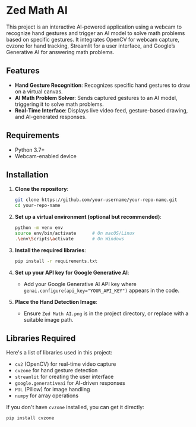 # Zed Math AI

This project is an interactive AI-powered application using a webcam to recognize hand gestures and trigger an AI model to solve math problems based on specific gestures. It integrates OpenCV for webcam capture, cvzone for hand tracking, Streamlit for a user interface, and Google’s Generative AI for answering math problems.

## Features

- **Hand Gesture Recognition**: Recognizes specific hand gestures to draw on a virtual canvas.
- **AI Math Problem Solver**: Sends captured gestures to an AI model, triggering it to solve math problems.
- **Real-Time Interface**: Displays live video feed, gesture-based drawing, and AI-generated responses.

## Requirements

- Python 3.7+
- Webcam-enabled device

## Installation

1. **Clone the repository**:
    ```bash
    git clone https://github.com/your-username/your-repo-name.git
    cd your-repo-name
    ```

2. **Set up a virtual environment (optional but recommended)**:
    ```bash
    python -m venv env
    source env/bin/activate      # On macOS/Linux
    .\env\Scripts\activate       # On Windows
    ```

3. **Install the required libraries**:
    ```bash
    pip install -r requirements.txt
    ```

4. **Set up your API key for Google Generative AI**:
   - Add your Google Generative AI API key where `genai.configure(api_key="YOUR_API_KEY")` appears in the code.

5. **Place the Hand Detection Image**:
   - Ensure `Zed Math AI.png` is in the project directory, or replace with a suitable image path.

## Libraries Required

Here's a list of libraries used in this project:
- `cv2` (OpenCV) for real-time video capture
- `cvzone` for hand gesture detection
- `streamlit` for creating the user interface
- `google.generativeai` for AI-driven responses
- `PIL` (Pillow) for image handling
- `numpy` for array operations

If you don't have `cvzone` installed, you can get it directly:
```bash
pip install cvzone

